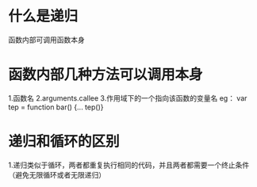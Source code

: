# 什么是递归
 函数内部可调用函数本身

# 函数内部几种方法可以调用本身
  1.函数名
  2.arguments.callee
  3.作用域下的一个指向该函数的变量名 eg： var tep = function bar() {... tep()}

# 递归和循环的区别
  1.递归类似于循环，两者都重复执行相同的代码，并且两者都需要一个终止条件（避免无限循环或者无限递归）